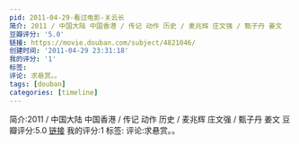 ```yaml
---
pid: 2011-04-29-看过电影-关云长
简介: 2011 / 中国大陆 中国香港 / 传记 动作 历史 / 麦兆辉 庄文强 / 甄子丹 姜文
豆瓣评分: '5.0'
链接: https://movie.douban.com/subject/4821046/
创建时间: '2011-04-29 23:31:18'
我的评分: '1'
标签:
评论: 求悬赏。。
tags: [douban]
categories: [timeline]
---
```

简介:2011 / 中国大陆 中国香港 / 传记 动作 历史 / 麦兆辉 庄文强 / 甄子丹 姜文
豆瓣评分:5.0
[链接](https://movie.douban.com/subject/4821046/)
我的评分:1
标签:
评论:求悬赏。。
